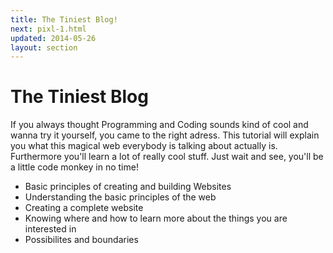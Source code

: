 ```yaml
---
title: The Tiniest Blog!
next: pixl-1.html
updated: 2014-05-26
layout: section
---
```

# The Tiniest Blog

If you always thought Programming and Coding sounds kind of cool and wanna try it yourself, you came to the right adress.
This tutorial will explain you what this magical web everybody is talking about actually is. Furthermore you'll learn a lot of really cool stuff. Just wait and see, you'll be a little code monkey in no time!
* Basic principles of creating and building Websites
* Understanding the basic principles of the web
* Creating a complete website
* Knowing where and how to learn more about the things you are interested in
* Possibilites and boundaries 
